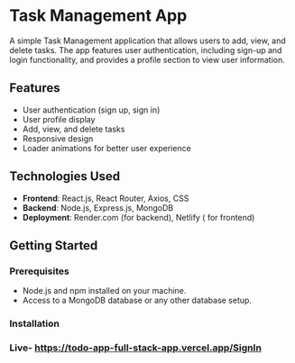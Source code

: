 # Task Management App

A simple Task Management application that allows users to add, view, and delete tasks. The app features user authentication, including sign-up and login functionality, and provides a profile section to view user information.

## Features

- User authentication (sign up, sign in)
- User profile display
- Add, view, and delete tasks
- Responsive design
- Loader animations for better user experience

## Technologies Used

- **Frontend**: React.js, React Router, Axios, CSS
- **Backend**: Node.js, Express.js, MongoDB 
- **Deployment**: Render.com (for backend), Netlify ( for frontend)

## Getting Started

### Prerequisites

- Node.js and npm installed on your machine.
- Access to a MongoDB database or any other database setup.

### Installation

### Live- https://todo-app-full-stack-app.vercel.app/SignIn

